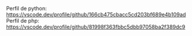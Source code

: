 Perfil de python:  https://vscode.dev/profile/github/166cb475cbacc5cd203bf689e4b109ad
Perfil de php:  https://vscode.dev/profile/github/81998f363fbbc5dbb97058ba2f389dc9
